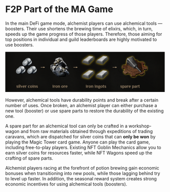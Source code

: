 # F2P Part of the MA Game

In the main DeFi game mode, alchemist players can use alchemical tools — boosters. Their use shortens the brewing time of elixirs, which, in turn, speeds up the game progress of those players. Therefore, those aiming for top positions in individual and guild leaderboards are highly motivated to use boosters.

![](images/1.2x.png)

However, alchemical tools have durability points and break after a certain number of uses. Once broken, an alchemist player can either purchase a new tool (booster) or use spare parts to restore the durability of the existing one.

A spare part for an alchemical tool can only be crafted in a workshop-wagon and from raw materials obtained through expeditions of trading caravans, which are dispatched for silver coins that can **only be won** by playing the Magic Tower card game. Anyone can play the card game, including free-to-play players. Existing NFT Goblin Mechanics allow you to earn silver coins for resources faster, while NFT Wagons speed up the crafting of spare parts.

Alchemist players racing at the forefront of potion brewing gain economic bonuses when transitioning into new pools, while those lagging behind try to level up faster. In addition, the seasonal reward system creates strong economic incentives for using alchemical tools (boosters).

